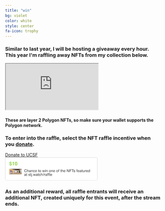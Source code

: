 ```yaml
---
title: "win"
bg: violet
color: white
style: center
fa-icon: trophy
---
```


### Similar to last year, I will be hosting a **giveaway every hour.**  This year I'm **raffling away NFTs** from my collection below.

<iframe id="nfts" src="https://oncyber.io/stjohn"></iframe>

#### These are layer 2 Polygon NFTs, so make sure your wallet supports the Polygon network.

### To enter into the raffle, select the **NFT raffle incentive** when you [donate](https://donate.stj.watch).

<div id="nft-instruction">
    <div><a class="button-donate purple" href="https://donate.stj.watch/">Donate to UCSF</a></div>
    <div><i class="fas fa-arrow-right"></i></div>
    <div><a href="https://donate.stj.watch/"><img src="img/nft-instruction.png" /></a></div>
</div>

### As an additional reward, all raffle entrants will **receive an additional NFT,** created uniquely for this event, after the stream ends.
